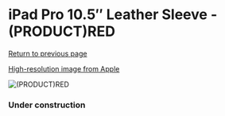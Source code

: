 # iPad Pro 10.5″ Leather Sleeve - (PRODUCT)RED

[Return to previous page](/ipad_pro105)

[High-resolution image from Apple](https://store.storeimages.cdn-apple.com/8756/as-images.apple.com/is/MR5L2?wid=4500&hei=4500&fmt=png)

<div style="width: 384px"><img src="/everypreview/MR5L2.png" alt="(PRODUCT)RED"></div>

### Under construction
